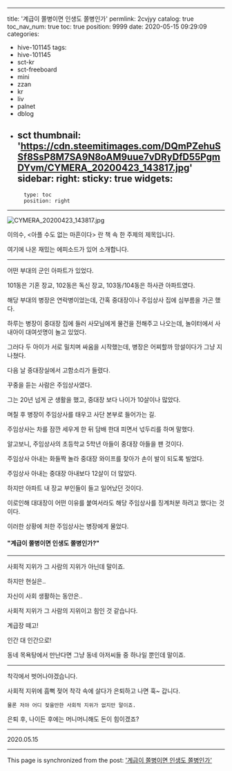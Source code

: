 
---
title: '계급이 쫄병이면 인생도 쫄병인가'
permlink: 2cvjyy
catalog: true
toc_nav_num: true
toc: true
position: 9999
date: 2020-05-15 09:29:09
categories:
- hive-101145
tags:
- hive-101145
- sct-kr
- sct-freeboard
- mini
- zzan
- kr
- liv
- palnet
- dblog
- sct
thumbnail: 'https://cdn.steemitimages.com/DQmPZehuSSf8SsP8M7SA9N8oAM9uue7vDRyDfD55PgmDYvm/CYMERA_20200423_143817.jpg'
sidebar:
    right:
        sticky: true
widgets:
    -
        type: toc
        position: right
---


![CYMERA_20200423_143817.jpg](https://cdn.steemitimages.com/DQmPZehuSSf8SsP8M7SA9N8oAM9uue7vDRyDfD55PgmDYvm/CYMERA_20200423_143817.jpg)

이의수, <아플 수도 없는 마흔이다> 란 책 속 한 주제의 제목입니다.

여기에 나온 재밌는 에피소드가 있어 소개합니다.

***

어떤 부대의 군인 아파트가 있었다.

101동은 기혼 장교, 102동은 독신 장교, 103동/104동은 하사관 아파트였다.

해당 부대의 병장은 연락병이었는데, 간혹 중대장이나 주임상사 집에 심부름을 가곤 했다.

하루는 병장이 중대장 집에 들러 사모님에게 물건을 전해주고 나오는데, 놀이터에서 사내아이 대여섯명이 놀고 있었다.

그러다 두 아이가 서로 밀치며 싸움을 시작했는데, 병장은 어찌할까 망설이다가 그냥 지나쳤다.

다음 날 중대장실에서 고함소리가 들렸다. 

꾸중을 듣는 사람은 주임상사였다.

그는 20년 넘게 군 생활을 했고, 중대장 보다 나이가 10살이나 많았다.

며칠 후 병장이 주임상사를 태우고 사단 본부로 들어가는 길.

주임상사는 차를 잠깐 세우게 한 뒤 담배 한대 피면서 넋두리를 하며 말했다.

알고보니, 주임상사의 초등학교 5학년 아들이 중대장 아들을 팬 것이다.

주임상사 아내는 화들짝 놀라 중대장 와이프를 찾아가 손이 발이 되도록 빌었다.

주임상사 아내는 중대장 아내보다 12살이 더 많았다.

하지만 아파트 내 장교 부인들이 들고 일어났던 것이다.

이로인해 대대장이 어떤 이유를 붙여서라도 해당 주임상사를 징계처분 하려고 했다는 것이다.

이러한 상황에 처한 주임상사는 병장에게 물었다.
#### "계급이 쫄병이면 인생도 쫄병인가?"

***

사회적 지위가 그 사람의 지위가 아닌데 말이죠.

하지만 현실은..

자신이 사회 생활하는 동안은..

사회적 지위가 그 사람의 지위이고 힘인 것 같습니다. 

계급장 떼고!

인간 대 인간으로!

동네 목욕탕에서 만난다면 그냥 동네 아저씨들 중 하나일 뿐인데 말이죠.

***

착각에서 벗어나야겠습니다.

사회적 지위에 흠뻑 젖어 착각 속에 살다가 은퇴하고 나면 훅~ 갑니다.

`물론 저야 어디 젖을만한 사회적 지위가 없지만 말이죠.`

은퇴 후, 나이든 후에는 머니머니해도 돈이 힘이겠죠?

***

2020.05.15

- - -

This page is synchronized from the post: ['계급이 쫄병이면 인생도 쫄병인가'](https://steemit.com/@lucky2015/2cvjyy)
